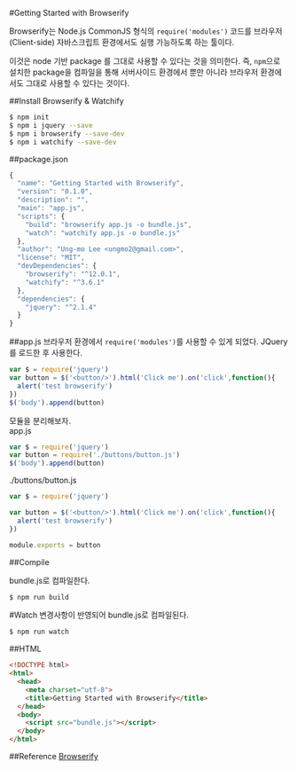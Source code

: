 #Getting Started with Browserify

Browserify는 Node.js CommonJS 형식의 `require('modules')` 코드를 브라우저(Client-side) 자바스크립트 환경에서도 실행 가능하도록 하는 툴이다.

이것은 node 기반 package 를 그대로 사용할 수 있다는 것을 의미한다. 즉, `npm`으로 설치한 package을 컴파일을 통해 서버사이드 환경에서 뿐만 아니라 브라우저 환경에서도 그대로 사용할 수 있다는 것이다.

##Install Browserify & Watchify

```bash
$ npm init
$ npm i jquery --save
$ npm i browserify --save-dev
$ npm i watchify --save-dev
```

##package.json

```javascript
{
  "name": "Getting Started with Browserify",
  "version": "0.1.0",
  "description": "",
  "main": "app.js",
  "scripts": {
    "build": "browserify app.js -o bundle.js",
    "watch": "watchify app.js -o bundle.js"
  },
  "author": "Ung-mo Lee <ungmo2@gmail.com>",
  "license": "MIT",
  "devDependencies": {
    "browserify": "^12.0.1",
    "watchify": "^3.6.1"
  },
  "dependencies": {
    "jquery": "^2.1.4"
  }
}
```

##app.js
브라우저 환경에서 `require('modules')`를 사용할 수 있게 되었다. JQuery를 로드한 후 사용한다.
```javascript
var $ = require('jquery')
var button = $('<button/>').html('Click me').on('click',function(){
  alert('test browserify')
})
$('body').append(button)
```
모듈을 분리해보자.  
app.js
```javascript
var $ = require('jquery')
var button = require('./buttons/button.js')
$('body').append(button)
```
./buttons/button.js
```javascript
var $ = require('jquery')

var button = $('<button/>').html('Click me').on('click',function(){
  alert('test browserify')
})

module.exports = button
```

##Compile

bundle.js로 컴파일한다.
```bash
$ npm run build
```

#Watch
변경사항이 반영되어 bundle.js로 컴파일된다.

```bash
$ npm run watch
```

##HTML

```html
<!DOCTYPE html>
<html>
  <head>
    <meta charset="utf-8">
    <title>Getting Started with Browserify</title>
  </head>
  <body>
    <script src="bundle.js"></script>
  </body>
</html>
```
##Reference
[Browserify](http://browserify.org/)
